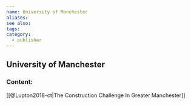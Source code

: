 ```yaml
---
name: University of Manchester
aliases:
see also:
tags:
category:
  - publisher
---
```


## University of Manchester

### Content:
[[@Lupton2018-ct|The Construction Challenge In Greater Manchester]]